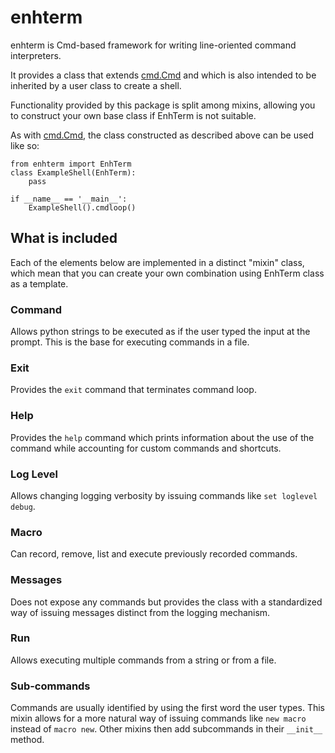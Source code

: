 # enhterm

enhterm is Cmd-based framework for writing line-oriented command interpreters.

It provides a class that extends [cmd.Cmd](https://docs.python.org/3/library/cmd.html) 
and which is also intended to be inherited by a user class to create a shell.

Functionality provided by this package is split among mixins, allowing you
to construct your own base class if EnhTerm is not suitable.

As with [cmd.Cmd](https://docs.python.org/3/library/cmd.html), the class
constructed as described above can be used like so:

    from enhterm import EnhTerm
    class ExampleShell(EnhTerm):
        pass
    
    if __name__ == '__main__':
        ExampleShell().cmdloop()

What is included
----------------

Each of the elements below are implemented in a distinct "mixin" class,
which mean that you can create your own combination using EnhTerm class as
a template.

### Command

Allows python strings to be executed as if the user typed the input at the
prompt. This is the base for executing commands in a file.

### Exit

Provides the `exit` command that terminates command loop.

### Help

Provides the `help` command which prints information about
the use of the command while accounting for custom commands 
and shortcuts.

### Log Level

Allows changing logging verbosity by issuing commands like 
`set loglevel debug`. 

### Macro

Can record, remove, list and execute previously recorded commands.

### Messages

Does not expose any commands but provides the class with a standardized
way of issuing messages distinct from the logging mechanism.

### Run

Allows executing multiple commands from a string or from a file.

### Sub-commands

Commands are usually identified by using the first word the user types.
This mixin allows for a more natural way of issuing commands like 
`new macro` instead of `macro new`. Other mixins then add subcommands
in their `__init__` method.
